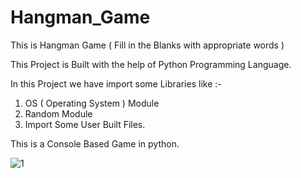 # Hangman_Game
This is Hangman Game ( Fill in the Blanks with appropriate words )

This Project is Built with the help of Python Programming Language.

In this Project we have import some Libraries like :-
1. OS ( Operating System ) Module
2. Random Module
3. Import Some User Built Files.

This is a Console Based Game in python.

![1](https://user-images.githubusercontent.com/64773961/157630272-af57cc77-c6a8-4912-adc3-33a844505213.png)

